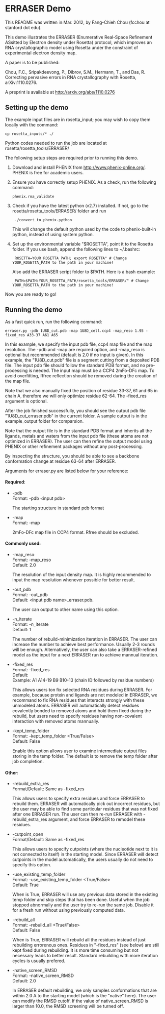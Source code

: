 ERRASER Demo
============

This README was written in Mar. 2012, by Fang-Chieh Chou (fcchou at stanford dot edu).

This demo illustrates the ERRASER (Enumerative Real-Space Refinement ASsitted 
by Electron density under Rosetta) protocol, which improves an RNA 
crystallographic model using Rosetta under the constraint of experimental 
electron density map.

A paper is to be published:

Chou, F.C., Sripakdeevong, P., Dibrov, S.M., Hermann, T., and Das, R. Correcting pervasive errors in RNA crystallography with Rosetta, arXiv:1110.0276. 

A preprint is available at http://arxiv.org/abs/1110.0276

Setting up the demo
-------------------

The example input files are in rosetta_input; you may wish to copy them locally 
with the command:

    cp rosetta_inputs/* ./

Python codes needed to run the job are located at 
rosetta/rosetta_tools/ERRASER/

The following setup steps are required prior to running this demo.

1. Download and install PHENIX from http://www.phenix-online.org/. PHENIX is 
   free for academic users.

2. Ensure you have correctly setup PHENIX. As a check, run the following 
   command:
   
       phenix.rna_validate 

3. Check if you have the latest python (v2.7) installed. If not, go to the 
   rosetta/rosetta_tools/ERRASER/ folder and run 

        ./convert_to_phenix.python

    This will change the default python used by the code to phenix-built-in 
    python, instead of using system python.

4. Set up the environmental variable "$ROSETTA", point it to the Rosetta 
   folder. If you use bash, append the following lines to ~/.bashrc:

        ROSETTA=YOUR_ROSETTA_PATH; export ROSETTA" # Change YOUR_ROSETTA_PATH to the path in your machine!

    Also add the ERRASER script folder to $PATH. Here is a bash example:

        PATH=$PATH:YOUR_ROSETTA_PATH/rosetta_tools/ERRASER/" # Change YOUR_ROSETTA_PATH to the path in your machine!

Now you are ready to go!

Running the demo
----------------

As a fast quick run, run the following command:

    erraser.py -pdb 1U8D_cut.pdb -map 1U8D_cell.ccp4 -map_reso 1.95 -fixed_res A33-37 A61 A65

In this example, we specify the input pdb file, ccp4 map file and the map 
resolution. The -pdb and -map are required option, and -map_reso is optional but 
recommended (default is 2.0 if no input is given). In this example, the 
"1U8D_cut.pdb" file is a segment cutting from a deposited PDB file. The input 
pdb file should follow the standard PDB format, and no pre-processing is 
needed. The input map must be a CCP4 2mFo-DFc map. To avoid overfitting, Rfree 
reflection should be removed during the creation of the map file.

Note that we also manually fixed the position of residue 33-37, 61 and 65 in 
chain A, therefore we will only optimize residue 62-64. The -fixed_res argument 
is optional.

After the job finished successfully, you should see the output pdb file 
"1U8D_cut_erraser.pdb" in the current folder. A sample output is in the 
example_output folder for comparsion.

Note that the output file is in the standard PDB format and inherits all the 
ligands, metals and waters from the input pdb file (these atoms are not 
optimized in ERRASER). The user can then refine the output model using PHENIX 
or other refinement packages without any post-processing.

By inspecting the structure, you should be able to see a backbone conformation 
change at residue 63-64 after ERRASER.

Arguments for erraser.py are listed below for your reference:

#### Required:

* -pdb  
  Format: -pdb \<input pdb>  

  The starting structure in standard pdb format

* -map  
  Format: -map <map file>  

  2mFo-DFc map file in CCP4 format. Rfree should be excluded.

#### Commonly used:

* -map_reso  
  Format: -map_reso <float>  
  Default: 2.0  

  The resolution of the input density map. It is highly recommended to input 
  the map resolution whenever possible for better result.

* -out_pdb  
  Format: -out_pdb <string>  
  Default: \<input pdb name>\_erraser.pdb.  

  The user can output to other name using this option.

* -n_iterate  
  Format: -n_iterate <int>  
  Default: 1  

  The number of rebuild-minimization iteration in ERRASER. The user can 
  increase the number to achieve best performance. Usually 2-3 rounds will be 
  enough. Alternatively, the user can also take a ERRASER-refined model as the 
  input for a next ERRASER run to achieve mannual iteration.

* -fixed_res  
  Format: -fixed_res <list>  
  Default: <empty>  
  Example: A1 A14-19 B9 B10-13  (chain ID followed by residue numbers)  

  This allows users ton fix selected RNA residues during ERRASER. For example, 
  because protein and ligands are not modeled in ERRASER, we recommand to fix 
  RNA residues that interacts strongly with these unmodeled atoms. ERRASER will 
  automatically detect residues covalently bonded to removed atoms and hold 
  them fixed during the rebuild, but users need to specify residues having 
  non-covalent interaction with removed atoms mannually.

* -kept_temp_folder  
  Format: -kept_temp_folder <True/False>  
  Default: False  

  Enable this option allows user to examine intermediate output files storing 
  in the temp folder. The default is to remove the temp folder after job 
  completion.

#### Other:

* -rebuild_extra_res  
  Format/Default: Same as -fixed_res  

  This allows users to specify extra residues and force ERRASER to rebuild 
  them. ERRASER will automatically pick out incorrect residues, but the user 
  may be able to find some particular residues that was not fixed after one 
  ERRASER run. The user can then re-run ERRASER with -rebuild_extra_res 
  argument, and force ERRASER to remodel these residues.

* -cutpoint_open  
  Format/Default: Same as -fixed_res  

  This allows users to specify cutpoints (where the nucleotide next to it is 
  not connected to itself) in the starting model. Since ERRASER will detect 
  cutpoints in the model automatically, the users usually do not need to 
  specify this option.

* -use_existing_temp_folder  
  Format: -use_existing_temp_folder <True/False>  
  Default: True  

  When is True, ERRASER will use any previous data stored in the existing temp 
  folder and skip steps that has been done. Useful when the job stopped 
  abnormally and the user try to re-run the same job. Disable it for a fresh 
  run without using previously computed data.

* -rebuild_all  
  Format: -rebuild_all <True/False>  
  Default: False  

  When is True, ERRASER will rebuild all the residues instead of just 
  rebuilding errorenous ones. Residues in "-fixed_res" (see below) are still 
  kept fixed during rebuilding. It is more time consuming but not necessary 
  leads to better result. Standard rebuilding with more iteration cycles is 
  usually prefered.

* -native_screen_RMSD  
  Format: -native_screen_RMSD <float>  
  Default: 2.0  

  In ERRASER default rebuilding, we only samples conformations that are within 
  2.0 A to the starting model (which is the "native" here). The user can modify 
  the RMSD cutoff. If the value of native_screen_RMSD is larger than 10.0, the 
  RMSD screening will be turned off.
